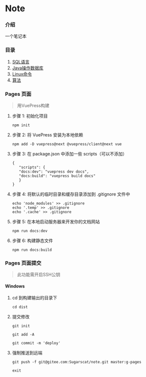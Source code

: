 # Note

### 介绍
一个笔记本

### 目录

1. [SQL语言](docs/SQL语言.md)
2. [Java操作数据库](docs/Java操作数据库.md)
3. [Linux命令](docs/Linux命令.md)
4. [算法](docs/算法.md)

### Pages 页面
> 用VuePress构建

1. 步骤 1: 初始化项目
    ```shell
    npm init
    ```

2. 步骤 2: 将 VuePress 安装为本地依赖
    ```shell
    npm add -D vuepress@next @vuepress/client@next vue
    ```

3. 步骤 3: 在 package.json 中添加一些 scripts（可以不添加）
    ```
    {
       "scripts": {
       "docs:dev": "vuepress dev docs",
       "docs:build": "vuepress build docs"
       }
    }
    ```

4. 步骤 4: 将默认的临时目录和缓存目录添加到 .gitignore 文件中
    ```shell
    echo 'node_modules' >> .gitignore
    echo '.temp' >> .gitignore
    echo '.cache' >> .gitignore
    ```

5. 步骤 5: 在本地启动服务器来开发你的文档网站
    ```shell
    npm run docs:dev
    ```

6. 步骤 6: 构建静态文件
    ```shell
    npm run docs:build
    ```

### Pages 页面提交
> 此功能需开启SSH公钥

#### Windows

1. cd 到构建输出的目录下
    ```shell
    cd dist
    ````

2. 提交修改
    ```shell
    git init
    ```
    ```shell
    git add -A
    ```
    ```shell
    git commit -m 'deploy'
    ```

3. 强制推送到远端
    ```shell
    git push -f git@gitee.com:Sugarscat/note.git master:g-pages
    ```
    ```shell
    exit
    ```
